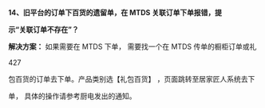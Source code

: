 <a name="bookmark118"></a>**14、旧平台的订单下百货的遗留单，在 MTDS 关联订单下单报错，提**

**示“关联订单不存在”？**






**解决方案：**  如果需要在 MTDS 下单， 需要找一个在 MTDS 传单的橱柜订单或礼

427

包百货的订单去下单。产品类别选【礼包百货】 ，页面跳转至居家匠人系统去下

单， 具体的操作请参考厨电发出的通知。

